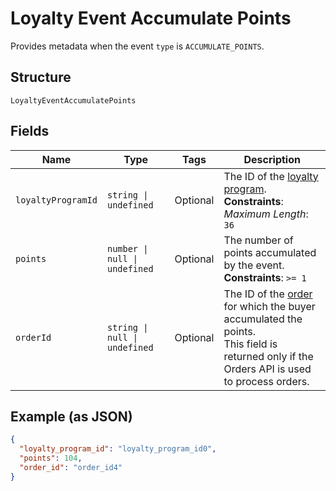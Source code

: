 
# Loyalty Event Accumulate Points

Provides metadata when the event `type` is `ACCUMULATE_POINTS`.

## Structure

`LoyaltyEventAccumulatePoints`

## Fields

| Name | Type | Tags | Description |
|  --- | --- | --- | --- |
| `loyaltyProgramId` | `string \| undefined` | Optional | The ID of the [loyalty program](entity:LoyaltyProgram).<br/>**Constraints**: *Maximum Length*: `36` |
| `points` | `number \| null \| undefined` | Optional | The number of points accumulated by the event.<br/>**Constraints**: `>= 1` |
| `orderId` | `string \| null \| undefined` | Optional | The ID of the [order](entity:Order) for which the buyer accumulated the points.<br/>This field is returned only if the Orders API is used to process orders. |

## Example (as JSON)

```json
{
  "loyalty_program_id": "loyalty_program_id0",
  "points": 104,
  "order_id": "order_id4"
}
```

